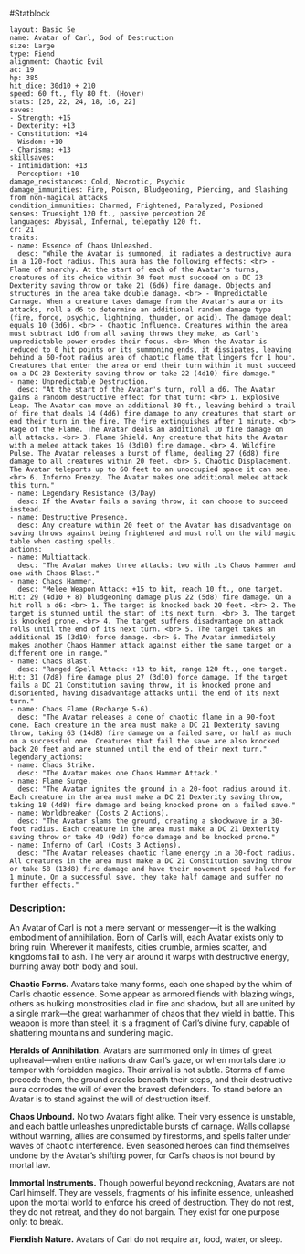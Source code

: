 #Statblock 
```statblock 
layout: Basic 5e 
name: Avatar of Carl, God of Destruction
size: Large
type: Fiend
alignment: Chaotic Evil
ac: 19
hp: 385
hit_dice: 30d10 + 210
speed: 60 ft., fly 80 ft. (Hover)
stats: [26, 22, 24, 18, 16, 22]
saves: 
- Strength: +15
- Dexterity: +13 
- Constitution: +14
- Wisdom: +10
- Charisma: +13
skillsaves: 
- Intimidation: +13 
- Perception: +10 
damage_resistances: Cold, Necrotic, Psychic
damage_immunities: Fire, Poison, Bludgeoning, Piercing, and Slashing from non-magical attacks
condition_immunities: Charmed, Frightened, Paralyzed, Posioned
senses: Truesight 120 ft., passive perception 20
languages: Abyssal, Infernal, telepathy 120 ft.
cr: 21
traits: 
- name: Essence of Chaos Unleashed.
  desc: "While the Avatar is summoned, it radiates a destructive aura in a 120-foot radius. This aura has the following effects: <br> - Flame of anarchy. At the start of each of the Avatar's turns, creatures of its choice within 30 feet must succeed on a DC 23 Dexterity saving throw or take 21 (6d6) fire damage. Objects and structures in the area take double damage. <br> - Unpredictable Carnage. When a creature takes damage from the Avatar's aura or its attacks, roll a d6 to determine an additional random damage type (fire, force, psychic, lightning, thunder, or acid). The damage dealt equals 10 (3d6). <br> - Chaotic Influence. Creatures within the area must subtract 1d6 from all saving throws they make, as Carl's unpredictable power erodes their focus. <br> When the Avatar is reduced to 0 hit points or its summoning ends, it dissipates, leaving behind a 60-foot radius area of chaotic flame that lingers for 1 hour. Creatures that enter the area or end their turn within it must succeed on a DC 23 Dexterity saving throw or take 22 (4d10) fire damage."
- name: Unpredictable Destruction.
  desc: "At the start of the Avatar's turn, roll a d6. The Avatar gains a random destructive effect for that turn: <br> 1. Explosive Leap. The Avatar can move an additional 30 ft., leaving behind a trail of fire that deals 14 (4d6) fire damage to any creatures that start or end their turn in the fire. The fire extinguishes after 1 minute. <br> Rage of the Flame. The Avatar deals an additional 10 fire damage on all attacks. <br> 3. Flame Shield. Any creature that hits the Avatar with a melee attack takes 16 (3d10) fire damage. <br> 4. Wildfire Pulse. The Avatar releases a burst of flame, dealing 27 (6d8) fire damage to all creatures within 20 feet. <br> 5. Chaotic Displacement. The Avatar teleports up to 60 feet to an unoccupied space it can see. <br> 6. Inferno Frenzy. The Avatar makes one additional melee attack this turn."
- name: Legendary Resistance (3/Day)
  desc: If the Avatar fails a saving throw, it can choose to succeed instead.
- name: Destructive Presence.
  desc: Any creature within 20 feet of the Avatar has disadvantage on saving throws against being frightened and must roll on the wild magic table when casting spells.
actions: 
- name: Multiattack.
  desc: "The Avatar makes three attacks: two with its Chaos Hammer and one with Chaos Blast."
- name: Chaos Hammer.
  desc: "Melee Weapon Attack: +15 to hit, reach 10 ft., one target. Hit: 29 (4d10 + 8) bludgeoning damage plus 22 (5d8) fire damage. On a hit roll a d6: <br> 1. The target is knocked back 20 feet. <br> 2. The target is stunned until the start of its next turn. <br> 3. The target is knocked prone. <br> 4. The target suffers disadvantage on attack rolls until the end of its next turn. <br> 5. The target takes an additional 15 (3d10) force damage. <br> 6. The Avatar immediately makes another Chaos Hammer attack against either the same target or a different one in range."
- name: Chaos Blast.
  desc: "Ranged Spell Attack: +13 to hit, range 120 ft., one target. Hit: 31 (7d8) fire damage plus 27 (3d10) force damage. If the target fails a DC 21 Constitution saving throw, it is knocked prone and disoriented, having disadvantage attacks until the end of its next turn."
- name: Chaos Flame (Recharge 5-6).
  desc: "The Avatar releases a cone of chaotic flame in a 90-foot cone. Each creature in the area must make a DC 21 Dexterity saving throw, taking 63 (14d8) fire damage on a failed save, or half as much on a successful one. Creatures that fail the save are also knocked back 20 feet and are stunned until the end of their next turn."
legendary_actions: 
- name: Chaos Strike.
  desc: "The Avatar makes one Chaos Hammer Attack."
- name: Flame Surge.
  desc: "The Avatar ignites the ground in a 20-foot radius around it. Each creature in the area must make a DC 21 Dexterity saving throw, taking 18 (4d8) fire damage and being knocked prone on a failed save."
- name: Worldbreaker (Costs 2 Actions).
  desc: "The Avatar slams the ground, creating a shockwave in a 30-foot radius. Each creature in the area must make a DC 21 Dexterity saving throw or take 40 (9d8) force damage and be knocked prone."
- name: Inferno of Carl (Costs 3 Actions).
  desc: "The Avatar releases chaotic flame energy in a 30-foot radius. All creatures in the area must make a DC 21 Constitution saving throw or take 58 (13d8) fire damage and have their movement speed halved for 1 minute. On a successful save, they take half damage and suffer no further effects."
```

### Description:
An Avatar of Carl is not a mere servant or messenger—it is the walking embodiment of annihilation. Born of Carl’s will, each Avatar exists only to bring ruin. Wherever it manifests, cities crumble, armies scatter, and kingdoms fall to ash. The very air around it warps with destructive energy, burning away both body and soul.

**Chaotic Forms.** Avatars take many forms, each one shaped by the whim of Carl’s chaotic essence. Some appear as armored fiends with blazing wings, others as hulking monstrosities clad in fire and shadow, but all are united by a single mark—the great warhammer of chaos that they wield in battle. This weapon is more than steel; it is a fragment of Carl’s divine fury, capable of shattering mountains and sundering magic.

**Heralds of Annihilation.** Avatars are summoned only in times of great upheaval—when entire nations draw Carl’s gaze, or when mortals dare to tamper with forbidden magics. Their arrival is not subtle. Storms of flame precede them, the ground cracks beneath their steps, and their destructive aura corrodes the will of even the bravest defenders. To stand before an Avatar is to stand against the will of destruction itself.

**Chaos Unbound.** No two Avatars fight alike. Their very essence is unstable, and each battle unleashes unpredictable bursts of carnage. Walls collapse without warning, allies are consumed by firestorms, and spells falter under waves of chaotic interference. Even seasoned heroes can find themselves undone by the Avatar’s shifting power, for Carl’s chaos is not bound by mortal law.

**Immortal Instruments.** Though powerful beyond reckoning, Avatars are not Carl himself. They are vessels, fragments of his infinite essence, unleashed upon the mortal world to enforce his creed of destruction. They do not rest, they do not retreat, and they do not bargain. They exist for one purpose only: to break.

**Fiendish Nature.** Avatars of Carl do not require air, food, water, or sleep.